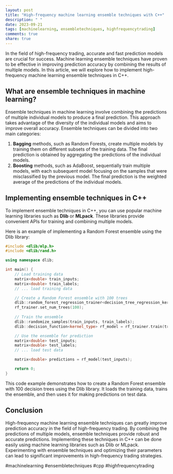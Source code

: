 ```yaml
---
layout: post
title: "High-frequency machine learning ensemble techniques with C++"
description: " "
date: 2023-09-21
tags: [machinelearning, ensembletechniques, highfrequencytrading]
comments: true
share: true
---
```


In the field of high-frequency trading, accurate and fast prediction models are crucial for success. Machine learning ensemble techniques have proven to be effective in improving prediction accuracy by combining the results of multiple models. In this article, we will explore how to implement high-frequency machine learning ensemble techniques in C++.

## What are ensemble techniques in machine learning?

Ensemble techniques in machine learning involve combining the predictions of multiple individual models to produce a final prediction. This approach takes advantage of the diversity of the individual models and aims to improve overall accuracy. Ensemble techniques can be divided into two main categories:

1. **Bagging** methods, such as Random Forests, create multiple models by training them on different subsets of the training data. The final prediction is obtained by aggregating the predictions of the individual models.
2. **Boosting** methods, such as AdaBoost, sequentially train multiple models, with each subsequent model focusing on the samples that were misclassified by the previous model. The final prediction is the weighted average of the predictions of the individual models.

## Implementing ensemble techniques in C++

To implement ensemble techniques in C++, you can use popular machine learning libraries such as **Dlib** or **MLpack**. These libraries provide convenient APIs for training and combining multiple models.

Here is an example of implementing a Random Forest ensemble using the Dlib library:

```cpp
#include <dlib/mlp.h>
#include <dlib/rand.h>

using namespace dlib;

int main() {
    // Load training data
    matrix<double> train_inputs;
    matrix<double> train_labels;
    // ... load training data

    // Create a Random Forest ensemble with 100 trees
    dlib::random_forest_regression_trainer<decision_tree_regression_kernel_1> rf_trainer;
    rf_trainer.set_num_trees(100);
    
    // Train the ensemble
    dlib::randomize_samples(train_inputs, train_labels);
    dlib::decision_function<kernel_type> rf_model = rf_trainer.train(train_inputs, train_labels);

    // Use the ensemble for prediction
    matrix<double> test_inputs;
    matrix<double> test_labels;
    // ... load test data

    matrix<double> predictions = rf_model(test_inputs);

    return 0;
}
```

This code example demonstrates how to create a Random Forest ensemble with 100 decision trees using the Dlib library. It loads the training data, trains the ensemble, and then uses it for making predictions on test data.

## Conclusion

High-frequency machine learning ensemble techniques can greatly improve prediction accuracy in the field of high-frequency trading. By combining the predictions of multiple models, ensemble techniques provide robust and accurate predictions. Implementing these techniques in C++ can be done easily using machine learning libraries such as Dlib or MLpack. Experimenting with ensemble techniques and optimizing their parameters can lead to significant improvements in high-frequency trading strategies.

#machinelearning #ensembletechniques #cpp #highfrequencytrading